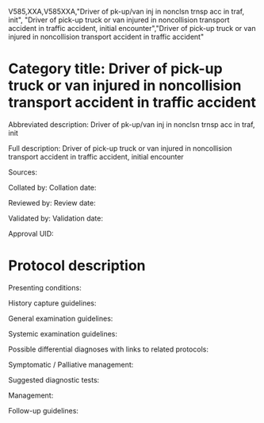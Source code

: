 V585,XXA,V585XXA,"Driver of pk-up/van inj in nonclsn trnsp acc in traf, init", "Driver of pick-up truck or van injured in noncollision transport accident in traffic accident, initial encounter","Driver of pick-up truck or van injured in noncollision transport accident in traffic accident"
# Category title: Driver of pick-up truck or van injured in noncollision transport accident in traffic accident

Abbreviated description: Driver of pk-up/van inj in nonclsn trnsp acc in traf, init

Full description: Driver of pick-up truck or van injured in noncollision transport accident in traffic accident, initial encounter

Sources:

Collated by:
Collation date:

Reviewed by:
Review date:

Validated by:
Validation date:

Approval UID:

# Protocol description

Presenting conditions:

History capture guidelines:

General examination guidelines:

Systemic examination guidelines:

Possible differential diagnoses with links to related protocols:

Symptomatic / Palliative management:

Suggested diagnostic tests:

Management:

Follow-up guidelines:
